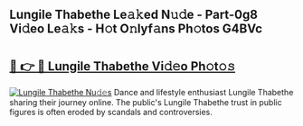 ## Lungile Thabethe Le𝚊𝚔ed N𝚞𝚍e - Part-0g8 Vi𝚍eo Le𝚊𝚔s - H𝚘t O𝚗lyf𝚊ns Ph𝚘tos G4BVc

# <h2><a href="http://hf15lf4.feru.top/?c=Lungile+Thabethe">🔗 👉 🔴 Lungile Thabethe Vi𝚍𝚎o Ph𝚘t𝚘𝚜</a></h2>

[![Lungile Thabethe Nu𝚍𝚎s](https://i.imgur.com/0TWrTi3.gif)](http://hf15lf4.feru.top/?c=Lungile+Thabethe)
Dance and lifestyle enthusiast Lungile Thabethe sharing their journey online. The public's Lungile Thabethe trust in public figures is often eroded by scandals and controversies. 

